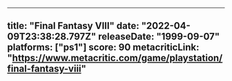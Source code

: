 
---
title: "Final Fantasy VIII"
date: "2022-04-09T23:38:28.797Z"
releaseDate: "1999-09-07"
platforms: ["ps1"]
score: 90
metacriticLink: "https://www.metacritic.com/game/playstation/final-fantasy-viii"
---
